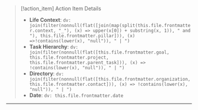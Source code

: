> [!action_item] Action Item Details
>
> - **Life Context**: `dv: join(filter(nonnull(flat([join(map(split(this.file.frontmatter.context, "_"), (x) => upper(x[0]) + substring(x, 1)), " and "), this.file.frontmatter.pillar])), (x) =>!contains(lower(x), "null")), " | ")`
> - **Task Hierarchy**: `dv: join(filter(nonnull(flat([this.file.frontmatter.goal, this.file.frontmatter.project, this.file.frontmatter.parent_task])), (x) => !contains(lower(x), "null")), " | ")`
> - **Directory**: `dv: join(filter(nonnull(flat([this.file.frontmatter.organization, this.file.frontmatter.contact])), (x) => !contains(lower(x), "null")), " | ")`
> - **Date**: `dv: this.file.frontmatter.date`

---
